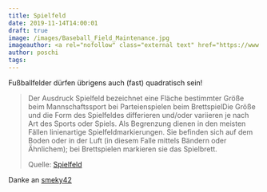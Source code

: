 ```yaml
---
title: Spielfeld
date: 2019-11-14T14:00:01
draft: true
image: /images/Baseball_Field_Maintenance.jpg
imageauthor: <a rel="nofollow" class="external text" href="https://www.flickr.com/people/35284396@N00">D.L.</a>
author: poschi
tags: 
---
```


Fußballfelder dürfen übrigens auch (fast) quadratisch sein!

> Der Ausdruck Spielfeld bezeichnet eine Fläche bestimmter Größe  beim
> Mannschaftssport bei Parteienspielen beim BrettspielDie Größe und die Form des
> Spielfeldes differieren und/oder variieren je nach Art des Sports oder Spiels.
> Als Begrenzung dienen in den meisten Fällen linienartige
> Spielfeldmarkierungen. Sie befinden sich auf dem Boden oder in der Luft (in
> diesem Falle mittels Bändern oder Ähnlichem); bei Brettspielen markieren sie
> das Spielbrett.
>
> Quelle: [Spielfeld](https://de.wikipedia.org/wiki/Spielfeld)

Danke an [smeky42](https://twitter.com/smeky42)
